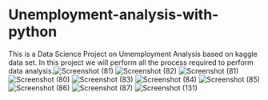 # Unemployment-analysis-with-python
This is a Data Science Project on Umemployment Analysis based on kaggle data set. 
In this project we will perform all the process required to perform data analysis.![Screenshot (81)](https://user-images.githubusercontent.com/105009323/234887377-2d1d1bed-9551-489f-963d-1db56d398cff.png)
![Screenshot (82)](https://user-images.githubusercontent.com/105009323/234888739-a32938bf-be3a-4af7-936b-5099345c1600.png)
![Screenshot (81)](https://user-images.githubusercontent.com/105009323/234888726-b5147f13-765f-49aa-ba87-fb9f94c065f8.png)
![Screenshot (80)](https://user-images.githubusercontent.com/105009323/234888691-5ac1cf60-634b-469f-af08-072b130980ba.png)
![Screenshot (83)](https://user-images.githubusercontent.com/105009323/234888758-668e12bc-9204-481f-a5b2-446db1ab4d88.png)
![Screenshot (84)](https://user-images.githubusercontent.com/105009323/234888765-43ee5b1c-8a9a-44d3-92f9-d0cdf9f0a0c9.png)
![Screenshot (85)](https://user-images.githubusercontent.com/105009323/234888774-5cba9f76-872f-4378-a193-34e9c4ed8876.png)
![Screenshot (86)](https://user-images.githubusercontent.com/105009323/234888782-12894fa2-63c3-47ee-a6b0-fa39ecbc00af.png)
![Screenshot (87)](https://user-images.githubusercontent.com/105009323/234888799-cf533f31-ad02-455b-a746-0375d6c1ba3d.png)
![Screenshot (131)](https://user-images.githubusercontent.com/105009323/234888826-795d4137-090a-48e1-9e5d-d1c70ad0aef1.png)
